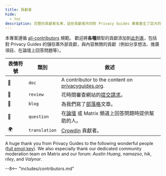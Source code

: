 ```yaml
---
title: 貢獻者
hide:
  - toc
description: 完整的貢獻者名單，這些貢獻者共同對 Privacy Guides 專案產生了巨大的影響。
---
```


<!-- Do NOT manually edit this file, please add yourself to the .all-contributorsrc file instead. See our GitHub Issues for more details -->

本專案遵循 [all-contributors](https://github.com/all-contributors/all-contributors) 規範。 歡迎將**各種**類型的貢獻添加到[此列表](https://github.com/privacyguides/privacyguides.org/blob/main/.all-contributorsrc)，包括對 Privacy Guides 的儲存庫外部貢獻，與內容無關的貢獻（例如分享想法、推廣項目、在論壇上回答問題等）。

| 表情符號 | 類別            | 敘述                                                                                                                     |
| ---- | ------------- | ---------------------------------------------------------------------------------------------------------------------- |
| 📖   | `doc`         | A contributor to the content on [privacyguides.org](https://www.privacyguides.org/en). |
| 👀   | `review`      | 花時間審查網站的[提交請求](https://github.com/privacyguides/privacyguides.org/pulls)。                                              |
| 📝   | `blog`        | 為我們寫了[部落格](https://blog.privacyguides.org)文章。                                                                          |
| 💬   | `question`    | 在[論壇](https://discuss.privacyguides.net) 或 Matrix 頻道上回答問題時提供幫助的人。                                                      |
| 🌍   | `translation` | [Crowdin](https://crowdin.com/project/privacyguides) 貢獻者。                                                              |

A huge thank you from Privacy Guides to the following wonderful people ([full emoji key](https://allcontributors.org/docs/en/emoji-key)). We also especially thank our dedicated community moderation team on Matrix and our forum: _Austin Huang_, _namazso_, _hik_, _riley_, and _Valynor_.

\--8<-- "includes/contributors.md"
